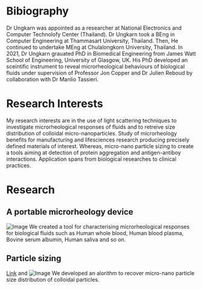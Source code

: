 # Bibiography

Dr Ungkarn was appointed as a researcher at National Electronics and Computer Technolofy Center (Thailand). Dr Ungkarn took a BEng in Computer Engineering at Thammasart University, Thailand. Then, He continued to undertake MEng at Chulalongkorn University, Thailand. In 2021, Dr Ungkarn grauated PhD in Biomedical Engineering from James Watt School of Engineering, University of Glasgow, UK. His PhD developed an sceintific instrument to reveal microrheological behaviours of biological fluids under supervision of Professor Jon Copper and Dr Julien Reboud by collaboration with Dr Manlio Tassieri.


# Research Interests
My research interests are in the use of light scattering techniques to investigate microrheological responses of fluids and to retreive size distribution of colloidal micro-nanoparticles. Study of microrheology benefits for manufacturing and lifesciences research producing precisely defined materials of interest. Whereas, micro-nano particle sizing to create a tools aiming at detection of protein aggregation and antigen-antiboy interactions. Application spans from biological researches to clinical practices.


# Research
## A portable microrheology device
![Image](https://ungkarnj.github.io/img/device1.jpg)
We created a tool for characterising microrheological responses for biological fluids such as Human whole blood, Human blood plasma, Bovine serum albumin, Human saliva and so on.


## Particle sizing
[Link](url) and ![Image](https://ungkarnj.github.io/img/device1.jpg)
We developed an alorithm to recover micro-nano particle size distribution of colloidal particles.











